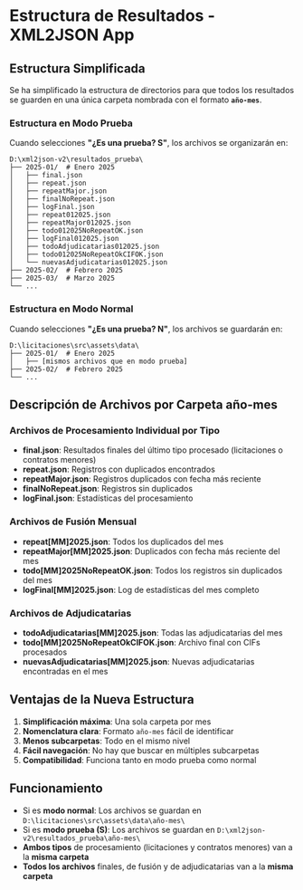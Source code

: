 # Estructura de Resultados - XML2JSON App

## Estructura Simplificada

Se ha simplificado la estructura de directorios para que todos los resultados se guarden en una única carpeta nombrada con el formato **`año-mes`**.

### Estructura en Modo Prueba

Cuando selecciones **"¿Es una prueba? S"**, los archivos se organizarán en:

```
D:\xml2json-v2\resultados_prueba\
├── 2025-01/  # Enero 2025
│   ├── final.json
│   ├── repeat.json
│   ├── repeatMajor.json
│   ├── finalNoRepeat.json
│   ├── logFinal.json
│   ├── repeat012025.json
│   ├── repeatMajor012025.json
│   ├── todo012025NoRepeatOK.json
│   ├── logFinal012025.json
│   ├── todoAdjudicatarias012025.json
│   ├── todo012025NoRepeatOkCIFOK.json
│   └── nuevasAdjudicatarias012025.json
├── 2025-02/  # Febrero 2025
├── 2025-03/  # Marzo 2025
└── ...
```

### Estructura en Modo Normal

Cuando selecciones **"¿Es una prueba? N"**, los archivos se guardarán en:

```
D:\licitaciones\src\assets\data\
├── 2025-01/  # Enero 2025
│   ├── [mismos archivos que en modo prueba]
├── 2025-02/  # Febrero 2025
└── ...
```

## Descripción de Archivos por Carpeta año-mes

### Archivos de Procesamiento Individual por Tipo

- **final.json**: Resultados finales del último tipo procesado (licitaciones o contratos menores)
- **repeat.json**: Registros con duplicados encontrados
- **repeatMajor.json**: Registros duplicados con fecha más reciente
- **finalNoRepeat.json**: Registros sin duplicados
- **logFinal.json**: Estadísticas del procesamiento

### Archivos de Fusión Mensual

- **repeat[MM]2025.json**: Todos los duplicados del mes
- **repeatMajor[MM]2025.json**: Duplicados con fecha más reciente del mes
- **todo[MM]2025NoRepeatOK.json**: Todos los registros sin duplicados del mes
- **logFinal[MM]2025.json**: Log de estadísticas del mes completo

### Archivos de Adjudicatarias

- **todoAdjudicatarias[MM]2025.json**: Todas las adjudicatarias del mes
- **todo[MM]2025NoRepeatOkCIFOK.json**: Archivo final con CIFs procesados
- **nuevasAdjudicatarias[MM]2025.json**: Nuevas adjudicatarias encontradas en el mes

## Ventajas de la Nueva Estructura

1. **Simplificación máxima**: Una sola carpeta por mes
2. **Nomenclatura clara**: Formato `año-mes` fácil de identificar
3. **Menos subcarpetas**: Todo en el mismo nivel
4. **Fácil navegación**: No hay que buscar en múltiples subcarpetas
5. **Compatibilidad**: Funciona tanto en modo prueba como normal

## Funcionamiento

- Si es **modo normal**: Los archivos se guardan en `D:\licitaciones\src\assets\data\año-mes\`
- Si es **modo prueba (S)**: Los archivos se guardan en `D:\xml2json-v2\resultados_prueba\año-mes\`
- **Ambos tipos** de procesamiento (licitaciones y contratos menores) van a la **misma carpeta**
- **Todos los archivos** finales, de fusión y de adjudicatarias van a la **misma carpeta**
